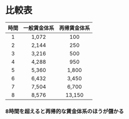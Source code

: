 # 比較表
|時間|一般賃金体系|再帰賃金体系|
|:--:|:--:|:--:|
|1|1,072|100|
|2|2,144|250|
|3|3,216|500|
|4|4,288|950|
|5|5,360|1,800|
|6|6,432|3,450|
|7|7,504|6,700|
|8|8,576|13,150|

### 8時間を超えると再帰的な賃金体系のほうが儲かる
